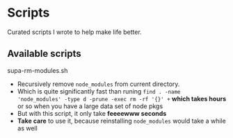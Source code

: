 # Scripts

Curated scripts I wrote to help make life better.

## Available scripts

supa-rm-modules.sh

- Recursively remove `node_modules` from current directory.
- Which is quite significantly fast than runing `find . -name 'node_modules' -type d -prune -exec rm -rf '{}' +` **which takes hours** or so when you have a large data set of node pkgs
- But with this script, it only take **feeeewww seconds**
- **Take care** to use it, because reinstalling `node_modules` would take a while as well
